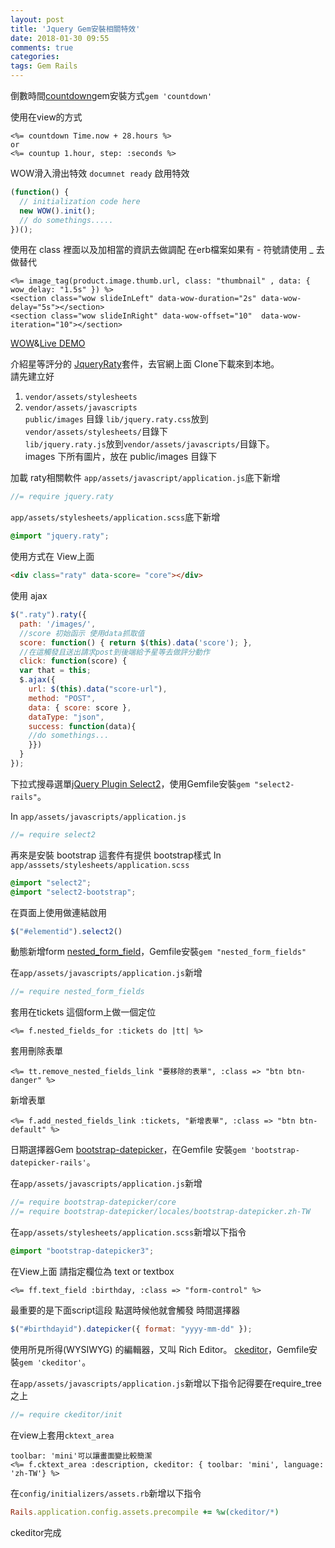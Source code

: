 ```yaml
---
layout: post
title: 'Jquery Gem安裝相關特效'
date: 2018-01-30 09:55
comments: true
categories:
tags: Gem Rails
---
```

倒數時間[countdown](https://github.com/jnbt/countdown)gem安裝方式`gem 'countdown'`

使用在view的方式
```erb
<%= countdown Time.now + 28.hours %>
or
<%= countup 1.hour, step: :seconds %>
```
WOW滑入滑出特效
`documnet ready` 啟用特效
```js
(function() {
  // initialization code here
  new WOW().init();
  // do somethings.....
})();
```
使用在 class 裡面以及加相當的資訊去做調配
在erb檔案如果有 - 符號請使用 _ 去做替代
```erb
<%= image_tag(product.image.thumb.url, class: "thumbnail" , data: { wow_delay: "1.5s" }) %>
<section class="wow slideInLeft" data-wow-duration="2s" data-wow-delay="5s"></section>
<section class="wow slideInRight" data-wow-offset="10"  data-wow-iteration="10"></section>
```
[WOW](https://github.com/matthieua/WOW)&[Live DEMO](https://daneden.github.io/animate.css/)

介紹星等評分的 [JqueryRaty](https://github.com/wbotelhos/raty)套件，去官網上面 Clone下載來到本地。<br>
請先建立好
1. `vendor/assets/stylesheets`
2. `vendor/assets/javascripts`<br>
`public/images` 目錄 `lib/jquery.raty.css`放到 `vendor/assets/stylesheets/`目錄下<br>
`lib/jquery.raty.js`放到`vendor/assets/javascripts/`目錄下。<br>
images 下所有圖片，放在 public/images 目錄下

加載 raty相關軟件
`app/assets/javascript/application.js`底下新增
```js
//= require jquery.raty
```
`app/assets/stylesheets/application.scss`底下新增
```css
@import "jquery.raty";
```
使用方式在 View上面
```HTML
<div class="raty" data-score= "core"></div>
```
使用 ajax
```js
$(".raty").raty({
  path: '/images/',
  //score 初始函示 使用data抓取值
  score: function() { return $(this).data('score'); },
  //在這觸發且送出請求post到後端給予星等去做評分動作
  click: function(score) {
  var that = this;
  $.ajax({
    url: $(this).data("score-url"),
    method: "POST",
    data: { score: score },
    dataType: "json",
    success: function(data){
    //do somethings...
    }})
  }
});
```
下拉式搜尋選單[jQuery Plugin Select2](https://select2.org/getting-started/installation)，使用Gemfile安裝`gem "select2-rails"`。

In `app/assets/javascripts/application.js`
```js
//= require select2
```
再來是安裝 bootstrap 這套件有提供 bootstrap樣式
In `app/asssets/stylesheets/application.scss`
```css
@import "select2";
@import "select2-bootstrap";
```
在頁面上使用做連結啟用
```js
$("#elementid").select2()
```
動態新增form [nested_form_field](https://github.com/ncri/nested_form_fields)，Gemfile安裝`gem "nested_form_fields"`

在`app/assets/javascripts/application.js`新增
```js
//= require nested_form_fields
```
套用在tickets 這個form上做一個定位
```erb
<%= f.nested_fields_for :tickets do |tt| %>
```
套用刪除表單
```erb
<%= tt.remove_nested_fields_link "要移除的表單", :class => "btn btn-danger" %>
```
新增表單
```erb
<%= f.add_nested_fields_link :tickets, "新增表單", :class => "btn btn-default" %>
```
日期選擇器Gem [bootstrap-datepicker](https://github.com/Nerian/bootstrap-datepicker-rails)，在Gemfile 安裝`gem 'bootstrap-datepicker-rails'`。

在`app/assets/javascripts/application.js`新增
```js
//= require bootstrap-datepicker/core
//= require bootstrap-datepicker/locales/bootstrap-datepicker.zh-TW
```
在`app/assets/stylesheets/application.scss`新增以下指令
```css
@import "bootstrap-datepicker3";
```
在View上面 請指定欄位為 text or textbox
```erb
<%= ff.text_field :birthday, :class => "form-control" %>
```
最重要的是下面script這段 點選時候他就會觸發 時間選擇器
```js
$("#birthdayid").datepicker({ format: "yyyy-mm-dd" });
```
使用所見所得(WYSIWYG) 的編輯器，又叫 Rich Editor。
[ckeditor](https://github.com/galetahub/ckeditor)，Gemfile安裝`gem 'ckeditor'`。

在`app/assets/javascripts/application.js`新增以下指令記得要在require_tree之上
```js
//= require ckeditor/init
```
在view上套用`cktext_area`
```erb
toolbar: 'mini'可以讓畫面變比較簡潔
<%= f.cktext_area :description, ckeditor: { toolbar: 'mini', language: 'zh-TW'} %>
```
在`config/initializers/assets.rb`新增以下指令
```rb
Rails.application.config.assets.precompile += %w(ckeditor/*)
```
ckeditor完成